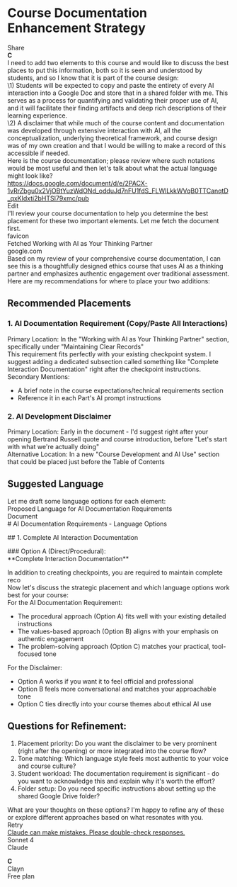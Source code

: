 ﻿# <a name="_ylsbn2a71m6s"></a>Course Documentation Enhancement Strategy
Share\
**C**\
I need to add two elements to this course and would like to discuss the best places to put this information, both so it is seen and understood by students, and so I know that it is part of the course design:\
\1) Students will be expected to copy and paste the entirety of every AI interaction into a Google Doc and store that in a shared folder with me\. This serves as a process for quantifying and validating their proper use of AI, and it will facilitate their finding artifacts and deep rich descriptions of their learning experience\.\
\2) A disclaimer that while much of the course content and documentation was developed through extensive interaction with AI, all the conceptualization, underlying theoretical framework, and course design was of my own creation and that I would be willing to make a record of this accessible if needed\.\
Here is the course documentation; please review where such notations would be most useful and then let's talk about what the actual language might look like?\
<https://docs.google.com/document/d/e/2PACX-1vRrZbgu0x2VjOBtYuzWdONd_odduJd7nFU1fdS_FLWlLkkWVqB0TTCanqtD_qxKIdxti2bHTSI79xmc/pub>\
Edit\
I'll review your course documentation to help you determine the best placement for these two important elements. Let me fetch the document first.\
favicon\
Fetched Working with AI as Your Thinking Partner\
google.com\
Based on my review of your comprehensive course documentation, I can see this is a thoughtfully designed ethics course that uses AI as a thinking partner and emphasizes authentic engagement over traditional assessment. Here are my recommendations for where to place your two additions:
## <a name="_c4pm3kehcc7"></a>**Recommended Placements**
### <a name="_lrgqchfunsi5"></a>**1. AI Documentation Requirement (Copy/Paste All Interactions)**
Primary Location: In the "Working with AI as Your Thinking Partner" section, specifically under "Maintaining Clear Records"\
This requirement fits perfectly with your existing checkpoint system. I suggest adding a dedicated subsection called something like "Complete Interaction Documentation" right after the checkpoint instructions.\
Secondary Mentions:

- A brief note in the course expectations/technical requirements section
- Reference it in each Part's AI prompt instructions
### <a name="_q0iovfr7wbb3"></a>**2. AI Development Disclaimer**
Primary Location: Early in the document - I'd suggest right after your opening Bertrand Russell quote and course introduction, before "Let's start with what we're actually doing"\
Alternative Location: In a new "Course Development and AI Use" section that could be placed just before the Table of Contents
## <a name="_94qv1p6kvhib"></a>**Suggested Language**
Let me draft some language options for each element:\
Proposed Language for AI Documentation Requirements\
Document\
\# AI Documentation Requirements - Language Options

\## 1. Complete AI Interaction Documentation

\### Option A (Direct/Procedural):\
\*\*Complete Interaction Documentation\*\*

In addition to creating checkpoints, you are required to maintain complete reco\
Now let's discuss the strategic placement and which language options work best for your course:\
For the AI Documentation Requirement:

- The procedural approach (Option A) fits well with your existing detailed instructions
- The values-based approach (Option B) aligns with your emphasis on authentic engagement
- The problem-solving approach (Option C) matches your practical, tool-focused tone

For the Disclaimer:

- Option A works if you want it to feel official and professional
- Option B feels more conversational and matches your approachable tone
- Option C ties directly into your course themes about ethical AI use
## <a name="_grbdow8ouo05"></a>**Questions for Refinement:**
1. Placement priority: Do you want the disclaimer to be very prominent (right after the opening) or more integrated into the course flow?
1. Tone matching: Which language style feels most authentic to your voice and course culture?
1. Student workload: The documentation requirement is significant - do you want to acknowledge this and explain why it's worth the effort?
1. Folder setup: Do you need specific instructions about setting up the shared Google Drive folder?

What are your thoughts on these options? I'm happy to refine any of these or explore different approaches based on what resonates with you.\
Retry\
[Claude can make mistakes. Please double-check responses.](https://support.anthropic.com/en/articles/8525154-claude-is-providing-incorrect-or-misleading-responses-what-s-going-on)\
Sonnet 4\
Claude

**C**\
Clayn\
Free plan

